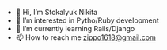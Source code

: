 - 👋 Hi, I’m Stokalyuk Nikita
- 👀 I’m interested in Pytho/Ruby development
- 🌱 I’m currently learning Rails/Django
- 📫 How to reach me zippo1618@gmail.com

<!---
zippo761/zippo761 is a ✨ special ✨ repository because its `README.md` (this file) appears on your GitHub profile.
You can click the Preview link to take a look at your changes.
--->
